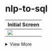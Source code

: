 # nlp-to-sql

| Initial Screen |
|-|
| ![](https://github.com/multiverseweb/2FA/blob/main/documentation/images/init.png?raw=true) |

<details>
<summary>View More</summary>
  
| Databse Connected |
|-|
| ![](https://github.com/multiverseweb/2FA/blob/main/documentation/images/success.png?raw=true) |

| Connection Failure |
|-|
| ![](https://github.com/multiverseweb/2FA/blob/main/documentation/images/failure.png?raw=true) |
